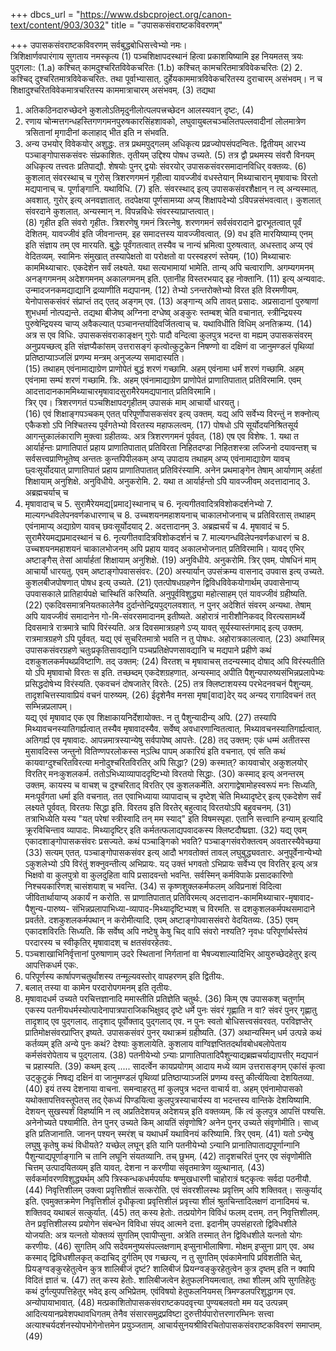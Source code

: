 +++
dbcs_url = "https://www.dsbcproject.org/canon-text/content/903/3032"
title = "उपासकसंवराष्टकविवरणम्"

+++
उपासकसंवराष्टकविवरणम्
सर्वबुद्धबोधिसत्त्वेभ्यो नमः।  
त्रिशिक्षार्णवपारंगाय सुगताय नमस्कृत्य
(1)
पञ्चशिक्षापदस्थानं हित्वा प्रकाशयिष्यामि
इह नियमतस् त्रयः पुद्गलाः:
(1.a) कश्चित् कामदुश्चरितविवेकचरितः
(1.b) कश्चित् कामचरितमात्रविवेकचरितः
(2)
2. कश्चिद् दुश्चरितमात्रविवेकचरितः.
तथा पूर्वाभ्यासात्.
दुर्हेयकाममात्रविवेकचरितस्य दुराचारम् असंभवम्। न च
शिक्षादुश्चरितविवेकमात्रचरितस्य काममात्राचारम् असंभवम्.
(3)
तद्यथा
1. अतिकठिनदारुच्छेदने कुशलोऽतिमृदुनीलोत्पलपत्त्रच्छेदन आलस्यवान्
दृष्टः,
(4)
2. रणाय चोन्मत्तगन्धहस्तिगणगमनपुरुषकारसिंहशावको,
लघुवायुबलचञ्चलितपल्लवादीनां लोलमात्रेण त्रसितानां मृगादीनां
कलाहाद् भीत
इति न संभवति.
4. अन्य उभयोर् विवेकयोर् अशुद्धः. तत्र प्रथमपुद्गलम् अधिकृत्य
प्रव्रज्योपसंपदन्वितः. द्वितीयम् आरभ्य पञ्चाङ्गोपासकसंवरः
संप्रकाशितः. तृतीयम् उद्दिश्य पोषध उच्यते.
(5)
तत्र द्वौ प्रथमस्य संवरौ विनयम् अधिकृत्य तत्त्वतः प्रतिपाद्यौ.
शेषयोः पुनर् द्वयोः संवरयोर् उपासकसंवरसमादानविधिर् वक्तव्यः.
(6)
कुशलात् संवरस्थाच् च गुरोस् त्रिशरणगमनं गृहीत्वा
यावज्जीवं वधस्तेयान् मिथ्याचारान् मृषावाचः
विरतो मद्यपानाच् च. पूर्णाङ्गानि. यथाविधि.
(7)
इति. संवरस्थाद् इत्य् उपासकसंवरशैक्षान् न त्व् अन्यस्मात्. अवशात्. गुरोर् इत्य्
अनवज्ञातात्. तदपेक्षया पूर्णसामग्र्या अप्य्
शिक्षापदेभ्यो ऽविपन्नसंभवत्वात्। कुशलात् संवरदाने कुशलात्. अन्यस्मान् न.
विपन्नविधेः संवरस्याप्राप्तत्वात्।  
(8)
गृहीत इति संवरो गृहीतः. त्रिशरणेषु गमनं त्रिरत्नेषु. शरणगमनं
सर्वसंवरादाने द्वारभूतत्वात् पूर्वं देशितम्. यावज्जीवं इति जीवनान्तम्. इह
समादत्तस्य यावज्जीवत्वात्.
(9)
वध इति मारयिष्याम्य् एनम् इति संज्ञाय तम् एव मारयति. बुद्धेः
पूर्वंगतत्वात् तस्यैव च नान्यं भ्रमित्वा पुरुषत्वात्.
अधस्ताद् अप्य् एवं वेदितव्यम्.
स्वामिनः संमुखात् तस्यापेक्षतो वा परोक्षतो वा परस्वहरणं स्तेयम्.
(10)
मिथ्याचारः काममिथ्याचारः. एकदेशेन सर्वं लक्ष्यते. यथा
सत्यभामायां भामेति.
तान्य् अपि चत्वाराणि. अगम्यगमनम् अनङ्गगमनम् अदेशगमनम्
अकालगमनम् इति. एतानीह विस्तरभयाद् इह नोक्तानि.
(11)
इत्य् अन्यवादः.
उन्मादजनकमद्याद्यानि द्रव्याणीति मद्यपानम्.
(12)
तेभ्यो ऽनन्तरोक्तेभ्यो विरत इति विरमणीयम्.
येनोपासकसंवरं संप्राप्तं तद् एतद् अङ्गम् एव.
(13)
अङ्गान्य् अपि तावत् प्रसादः. अप्रसादानां पुरुषाणां शुभधर्मा नोत्पद्यन्ते.
तद्यथा बीजेष्व् अग्निना दग्धेष्व् अङ्कुरः स्तम्बश् चेति वचानात्. स्त्रीन्द्रियस्य
पुरुषेन्द्रियस्य चाप्य् अवैकल्यात् पञ्चानन्तर्यादिवर्जितत्वाच् च.
यथाविधीति विधिम् अनतिक्रम्य.
(14)
अत्र स एव विधिः. उपासकसंवराकाङ्क्षन् गुरोः पादौ वन्दित्वा कुलपुत्र
भदन्त वा मह्यम् उपासकसंवरम् अनुप्रयच्छत्व् इति संज्ञप्यैकांसम्
उत्तरासङ्गं कृत्वोत्कुटुकेन निषण्णो वा दक्षिणं वा जानुमण्डलं पृथिव्यां
प्रतिष्ठाप्याञ्जलिं प्रणम्य मन्त्रम् अनुजल्प्य समादास्यति।  
(15)
तथाहम् एवंनामाद्याग्रेण प्राणोपेतं बुद्धं शरणं गच्छामि. अहम्
एवंनामा धर्मं शरणं गच्छामि. अहम् एवंनामा सम्घं शरणं
गच्छामि. त्रिः. अहम् एवंनामाद्याग्रेण प्राणोपेतं प्राणातिपातात् प्रतिविरमामि.
एवम् आदत्तादानकाममिथ्याचारमृषावादसुरामैरेयमद्यपानात् प्रतिविरमामि।  
त्रिर् एव। त्रिशरणगतं पञ्चशिक्षापदगृहीतम् उपासकं माम् आचार्यो धारयतु।  
(16)
एवं शिक्षाङ्गपञ्चकम् एतत् परिपूर्णोपासकसंवर इत्य् उक्तम्. यद्य् अपि
सर्वेभ्य विरन्तुं न शक्नोत्य् एकैकशो ऽपि निश्चितस्य पूर्वंगतेभ्यो विरतस्य
महाफलत्वम्.
(17)
पोषधो ऽपि सूर्योदयनिश्रितसूर्य आगन्तुकालंकाराणि मुक्त्वा ग्रहीतव्यः. अत्र
त्रिशरणगमनं पूर्ववत्.
(18)
एष एव विशेषः. 1. यथा त आर्यार्हन्तः प्राणातिपातं प्रहाय प्राणातिपातात्
प्रतिविरता निहितदण्डा निहितशस्त्रा लज्जिनो दयावन्तश् च सर्वसत्त्वप्राणिभूतेष्व्
अन्ततः कुन्तपिपीलकम् अप्य् उपादाय तथाहम् अप्य् एवंनामाद्याग्रेण यावच्
छ्वःसूर्योदयात् प्राणातिपातं प्रहाय प्राणातिपातात् प्रतिविरंस्यामि. अनेन
प्रथमाङ्गेन तेषाम् आर्याणाम् अर्हतां शिक्षायाम् अनुशिक्षे. अनुविधीये.
अनुकरोमि. 2. यथा त आर्यार्हन्तो ऽपि यावज्जीवम् अदत्तादानाद् 3. अब्रह्मचर्याच् च
4. मृषावादाच् च 5. सुरामैरेयमद्य[प्रमाद]स्थानाच् च 6.
नृत्यगीतवादित्रविशोकदर्शनेभ्यो 7. माल्यगन्धविलेपनवर्णकधारणाच् च 8.
उच्चशयनमहाशयनाच् चाकालभोजनाच् च प्रतिविरतास् तथाहम् एवंनामाप्य्
अद्याग्रेण यावच् छवःसूर्योदयाद् 2. अदत्तादानम् 3. अब्रह्मचर्यं च 4.
मृषावादं च 5. सुरामैरेयमद्यप्रमादस्थानं च 6.
नृत्यगीतवादित्रविशोकदर्शनं च 7. माल्यगन्धविलेपनवर्णकधारणं च 8.
उच्चशयनमहाशयनं चाकालभोजनम् अपि प्रहाय यावद् अकालभोजनात्
प्रतिविरमामि। यावद् एभिर् अष्टाङ्गैस् तेसां आर्यार्हतां शिक्षायाम् अनुशिक्षे.
(19)
अनुविधीये. अनुकरोमि. त्रिर् एवम्. पोषधिनं माम् आचार्यो धारयतु. एवम्
अष्टाङ्गोपवाससंवरः.
(20)
अस्यार्यान् उपसंक्रम्य वासनाद् उपवास इत्य् उच्यते. कुशलबीजपोषणात् पोषध
इत्य् उच्यते.
(21)
एतत्पोषधग्रहणेन द्विविधविवेकयोगार्थम् उपवासेनाप्य् उपवासकाले
प्रातिहार्यपक्षे चास्थितिं करिष्यति. अनुपूर्वविशुद्ध्या महोत्साहम् एतं
यावज्जीवं ग्रहीष्यति.
(22)
एकदिवसमात्रनियतकालेनैव दुर्दान्तेन्द्रियपुद्गलवशात्. न पुनर् अदेशितं
संवरम् अन्यथा. तेषाम् अपि यावज्जीवं समादानेन गो-मि-संवरसमादानम्
इतीष्यते. अहोरात्रं नारीशौनिकवद् विरत्यसामर्थ्ये दिवसमात्रे रात्रमात्रे चापि
विरंस्यति. अत्र दिवसमात्रग्रहणे ऽप्य् यावत् सूर्यस्यास्तंगमाद् इत्य् उक्तम्.
रात्रमात्रग्रहणे ऽपि पूर्ववत्. यद्य् एवं सुचरितमात्रो भवति न तु पोषधः.
अहोरात्रकालत्वात्.
(23)
अथास्मिन्न् उपासकसंवरग्रहणे चतुःप्रकृतिसावद्यानि
पञ्चप्रतिक्षेपणसावद्यानि च मद्यपाने प्रहीणे कथं
दशकुशलकर्मपथप्रविष्टाणि. तद् उक्तम्:
(24)
विरतश् च मृषावाचस् तदन्यस्माद् दोषाद् अपि
विरंस्यतीति
यो ऽपि मृषावाचो विरतः स इति. तच्छब्दम् एकदेशग्रहणात्. अन्यस्माद् अपीति
पैशुन्यपारुष्यसंभिन्नप्रलापेभ्यः प्रसिद्धदोषेभ्य विरंस्यति.
एकवचनं दोषजातेर् विरतेः.
(25)
तत्र क्लिष्टाशयस्य परभेदनवचनं पैशुन्यम्.
तादृशचित्तस्यावाप्रियं वचनं पारुष्यम्.
(26)
ईदृशेनैव मनसा मृषा[वादा]देर् यद् अन्यद् रागादिवचनं तत्
सम्भिन्नप्रलापम्।  
यद्य् एवं मृषावाद एक एव शिक्षाकायनिर्देशायोक्तः. न तु पैशुन्यादीन्य् अपि.
(27)
तस्यापि मिथ्यावचनस्यातिगर्ह्यत्वात् तस्यैव मृषावादस्यैव. सर्वेष्व्
अवधारणान्वितत्वात्. मिथ्यावचनस्यातिगर्ह्यत्वात्. अतिगर्ह्य एव मृषावादः.
आपन्नमात्रस्यान्येषु सर्वपापेष्व् आपत्तेः.
(28)
तद् उक्तम्:
एकं धम्मं अतीतस्स मुसावदिस्स जन्तुनो
वितिण्णपरलोकस्स न्ऽत्थि पापम् अकारियं
इति वचनात्.
एवं सति कथं कायवाग्दुश्चरितविरत्या मनोदुश्चरितविरतिर् अपि सिद्धा?
(29)
कस्मात्? कायवाचोर् अकुशलयोर् विरतिर् मनःकुशलकर्म.
ततोऽभिध्याव्यापाददृष्टिभ्यो विरतयो सिद्धाः.
(30)
कस्माद् इत्य् अनन्तरम् उक्तम्. कायस्य च वाचश् च दुश्चरिताद् विरतिर् एव
कुशलकर्मेति. अरागाद्वेषामोहस्वरूपं मनः सिध्यति, मनःपूर्वंगता
धर्मा इति वचनात्. तत एवाभिध्याया व्यापादाच् च दृष्टेश् चेति मिथ्यादृष्टेर् इत्य्
एकदेशेण सर्वं लक्ष्यते पूर्ववत्. विरतयः सिद्धा इति. विरतय इति विरतेर्
बहुत्वाद् विरतयोऽपि बहुवचनम्.
(31)
तत्राभिध्येति यस्य "यत् परेषां स्त्रीस्वादि तन् मम स्याद्" इति विषमस्पृहा. एतानि
सत्त्वानि हन्याम् इत्यादि क्रूरविचिन्ताव व्यापादः. मिथ्यादृष्टिर् इति
कर्मतत्फलाद्यपवादकस्य क्लिष्टदौष्प्रज्ञा.
(32)
यद्य् एवम् एकादशाङ्गोपासकसंवरः प्रसज्यते. कथं पञ्चाङ्गिको भवति?
पञ्चाङ्गसंवरोक्तत्वम् अवतारस्यैवेच्छया
(33)
सत्यम् एतत्. पञ्चाङ्गोपासकसंवर इत्य् आदौ भगवतोक्तं तावल्
लघुबुद्ध्यवतारः. अनुपूर्वेनान्येभ्यो ऽकुशलेभ्यो ऽपि विरंतुं
शक्नुवन्तीत्य् अभिप्रायः.
यद् उक्तं भगवतो ऽभिप्रायः सर्वेभ्य एव विरतिर् इत्य् अत्र भिक्षवो वा कुलपुत्रो
वा कुलदुहिता वापि प्रसादवन्तो भवन्ति. सर्वस्मिन् कर्मविपाके प्रसादकारिणो
निश्चयकारिणश् चासंशयाश् च भवन्ति.
(34)
स कृष्णशुक्लकर्मफलम् अविप्रनाशं विदित्वा जीवितार्थायाप्य् अकार्यं न करोति. स
प्राणातिपातात् प्रतिविरमत्य् अदत्तादान-काममिथ्याचार-मृषावाद-पैशुन्य-पारुष्य-
संभिन्नप्रलापाभिध्या-व्यापाद-मिथ्यादृष्टिभ्यश् च विरमति. स
दशकुशलकर्मपथसमादाने प्रवर्तते. दशकुशलकर्मपथान् न करोमीत्यादि.
एवम् अष्टाङ्गोपवाससंवरो वेदयितव्यः.
(35)
एवम् एकादशविरतिः सिध्यति. किं सर्वेष्व् अपि नष्टेषु केषु चिद् वापि संवरो
नश्यति?
नृवधः परिपूर्णार्थस्तेयं परदारस्य च
स्वीकृतिर् मृषावादश् च क्षतसंवरहेतवः.
1. पञ्चशाखाभिनिर्वृत्तानां पुरुषाणाम् उदरे स्थितानां निर्गतानां वा
भैषज्यशाल्यादिभिर् आयुरुच्छेदहेतुर् इत्य् आपत्तिकधर्म एकः.
2. परिपूर्णस्य कार्षापणचतुर्थांशस्य तन्मूल्यवस्तोर् वापहरणम् इति
द्वितीयः.
3. बलात् तस्या वा कामेन परदारोपगमनम् इति तृतीयः.
4. मृषावादधर्म उच्यते परचित्तज्ञानादि ममास्तीति प्रतिज्ञेति चतुर्थः.
(36)
किम् एष उपासकश् चतुर्णाम् एकस्य पतनीयधर्मस्योत्पादेनापात्रपाराजिकभिक्षुवद्
दृष्टे धर्मे पुनः संवरं गृह्णाति न वा?
संवरं पुनर् गृह्णातु तादृशाद् एव पुद्गलाद्.
तादृशाद् पूर्वोक्ताद् पुद्गलाद् एव. न पुनः स्वतो बोधिसत्त्वसंवरवत्.
परविज्ञप्तेर् प्रातिमोक्षसंवरप्राप्तिर् इष्यते. उपासकसंवरं पुनर् यथाक्रमं
ग्रहीष्यति.
(37)
अथान्यस्मिन् धर्म उत्पन्ने कथं कर्तव्यम् इति अन्ये पुनः कथं?
देश्याः कुशलायेति. कुशलाय वाग्विज्ञप्तितदर्थावबोधबलोपेताय
कर्मसंवरोपेताय च पुद्गलाय.
(38)
पतनीयेभ्यो ऽन्याः प्राणातिपातादिपैशुन्याद्यब्रह्मचर्याद्यापत्तीर् मद्यपानं
च प्रहास्यति.
(39)
कथम् इत्य् ..... सादर्त्वेन कायप्रयोगम् आदाय मध्ये व्याम
उत्तरासङ्गम् एकांसं कृत्वा उट्कुटुकं निषद्य दक्षिनं वा जानुमण्डलं
पृथिव्यां प्रतिष्ठाप्याञ्जलिं प्रणम्य वस्तु कीर्त्ययित्वा देशयितव्या.
(40)
इयं तस्य देशनाया वाचना. समन्वाहरतु मां कुलपुत्र भदन्त वाचार्य वा.
अहम् एवंनामोपासको यथोक्तापत्तिवस्तूपेतस् तद् ऐकध्यं पिण्डयित्वा
कुलपुत्रस्याचार्यस्य वा भदन्तस्य वान्तिके देशयिष्यामि. देशयन् सुखस्पर्शं
विहर्ष्यामि न त्व् अप्रतिदेशयन्न् अदेशयन्न् इति वक्तव्यम्. किं त्वं कुलपुत्र आपत्तिं
पश्यसि. अनेनोच्यते पश्यामीति. तेन पुनर् उच्यते किम् आयतिं संवृणोषि? अनेन पुनर्
उच्यते संवृणोमीति। साध्व् इति प्रतिजानाति. जानन् पश्यन् स्मरंश् च यथाधर्मं
यथाविनयं करिष्यामि. त्रिर् एवम्.
(41)
यतो ऽन्येषु लघुषु कृतेषु कथं विधीयते? यच्छेल् लघून् इति यानि
पतनीयेभ्यो ऽन्यानि प्रानातिपाताद्यपूर्णान्गानि पैशुन्याद्यपूर्णाङ्गानि च तानि
लघूनि संयतव्यानि. तच् छुभम्.
(42)
तादृशचरितं पुनर् एव संवृणोमीति चित्तम् उत्पादयितव्यम् इति यावत्. देशना न
करणीया संवृतमात्रेण व्युत्थानात्.
(43)
सर्वकर्मावरणविशुद्ध्यर्थम् अपि त्रिस्कन्धकधर्मपर्यायः
षण्मुखधारणी चाहोरात्रं षट्कृत्वः सर्वदा पठनीयौ.
(44)
निवृत्तिशीलम् उक्त्वा प्रवृत्तिशीलं सत्करोति. एवं संवरशीलस्थः प्रवृत्तिम् अपि
शक्तिवत्। सत्कुर्याद् इति. एवमुक्तक्रमेण निवृत्तिशीलं दृधीकृत्वा प्रवृत्तिशीलं
प्रवृत्त्या शीलं श्रुतचिन्तादिलक्षणं दानादिमयं च. शक्तिवद् यथाबलं
सत्कुर्यात्.
(45)
तत् कस्य हेतोः. तत्प्रयोगेन विविधं फलम् दत्तम्. तन् निवृत्तिशीलम्. तेन
प्रवृत्तिशीलस्य प्रयोगेन संबन्धेन विविधा संपद् आत्मने दत्ता.
इदानीम् उपसंहारतो द्विविधशीले योजयति: अत्र यत्नतो योक्तव्यं सुगतिम्
एवापीप्सुना. अत्रेति तस्मात् तेन द्विविधशीले यत्नतो योगः करणीयः.
(46)
सुगतिम् अपि सदेवमनुष्यसंपल्लक्षणाम् इप्सुनाभीलाषिणा. मोक्षम् इप्सुना प्राग्
एव. अथ कस्माद् द्विविधशीलकृत् कदाचिद् दुर्गतिम् एव गच्छत्य्, न तु सुगतिम्
एवंकामेनापि प्रविशतीति चेत्, प्रियङ्ग्वङ्कुरहेतुत्वेन कुत्र शालिबीजं दृष्टं?
शालिबीजं प्रियन्ग्वङ्कुरहेतुत्वेन कुत्र दृष्तम् इति न क्वापि विदितं ज्ञातं च.
(47)
तत् कस्य हेतोः. शालिबीजत्वेन हेतुफलनियमत्वात्. तथा शीलम् अपि सुगतिहेतुः कथं
दुर्गत्युपपत्तिहेतुर् भवेद् इत्य् अभिप्रेतम्. एवंविषयो हेतुफलनियमस्
त्रिमण्डलपरिशुद्धागम एव. अन्योपायाभावात्.
(48)
मत्प्रकाशितोपासकसंवराष्टकपदवृत्त्या
पुण्यबलवतो मम यद् उत्पन्नम् आदित्ययानप्रवेशपथावधिगतम्
तेनैव संसारसमुद्रप्रविष्टा दुरुत्तीर्यपारोत्तरणारम्भिनः
सत्त्वा अत्याश्चर्यदर्शनस्योपभोगेनोत्तमेन प्रयुञ्जताम्.
आचार्यसुनयश्रीविरचितोपासकसंवराष्टकविवरणं समाप्तम्.
(49)
